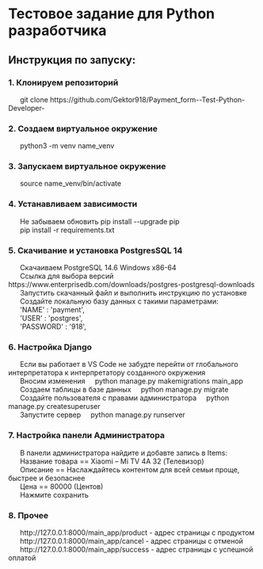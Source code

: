 
<h1>Тестовое задание для Python разработчика</h1>

<h2>Инструкция по запуску:</h2>

<h3>1. Клонируем репозиторий </h3>
&nbsp &nbsp &nbsp git clone https://github.com/Gektor918/Payment_form--Test-Python-Developer-

<h3>2. Создаем виртуальное окружение</h3>
&nbsp &nbsp &nbsp python3 -m venv name_venv

<h3>3. Запускаем виртуальное окружение</h3>
&nbsp &nbsp &nbsp source name_venv/bin/activate <br>

<h3>4. Устанавливаем зависимости</h3>
&nbsp &nbsp &nbsp Не забываем обновить pip install --upgrade pip  <br>
&nbsp &nbsp &nbsp pip install -r requirements.txt

<h3>5. Скачивание и установка PostgresSQL 14 </h3>
&nbsp &nbsp &nbsp Скачаиваем  PostgreSQL 14.6 Windows x86-64 <br>
&nbsp &nbsp &nbsp Ссылка для выбора версий https://www.enterprisedb.com/downloads/postgres-postgresql-downloads <br>
&nbsp &nbsp &nbsp Запустить скачанный файл и выполнить инструкцию по установке <br>
&nbsp &nbsp &nbsp Создайте локальную базу данных с такими параметрами: <br>
&nbsp &nbsp &nbsp 'NAME' : 'payment', <br>
&nbsp &nbsp &nbsp 'USER' : 'postgres', <br>
&nbsp &nbsp &nbsp 'PASSWORD' : '918',

<h3>6. Настройка Django</h3>
&nbsp &nbsp &nbsp Если вы работает в VS Code не забудте перейти от глобального интерпретатора к интерпретатору созданного окружения <br>
&nbsp &nbsp &nbsp Вносим изменения &nbsp &nbsp python manage.py makemigrations main_app <br>
&nbsp &nbsp &nbsp Создаем таблицы в базе данных &nbsp &nbsp python manage.py migrate <br>
&nbsp &nbsp &nbsp Создайте пользователя с правами администратора &nbsp &nbsp python manage.py createsuperuser <br>
&nbsp &nbsp &nbsp Запустите сервер &nbsp &nbsp python manage.py runserver

<h3>7. Настройка панели Администратора</h3>
&nbsp &nbsp &nbsp В панели администратора найдите и добавте запись в Items: <br>
&nbsp &nbsp &nbsp Название товара == Xiaomi – Mi TV 4A 32 (Телевизор) <br>
&nbsp &nbsp &nbsp Описание == Наслаждайтесь контентом для всей семьи проще, быстрее и безопаснее <br>
&nbsp &nbsp &nbsp Цена == 80000 (Центов) <br>
&nbsp &nbsp &nbsp Нажмите сохранить <br>

<h3>8. Прочее</h3>
&nbsp &nbsp &nbsp http://127.0.0.1:8000/main_app/product - адрес страницы с продуктом <br>
&nbsp &nbsp &nbsp http://127.0.0.1:8000/main_app/cancel - адрес страницы с отменой <br>
&nbsp &nbsp &nbsp http://127.0.0.1:8000/main_app/success - адрес страницы с успешной оплатой <br>


